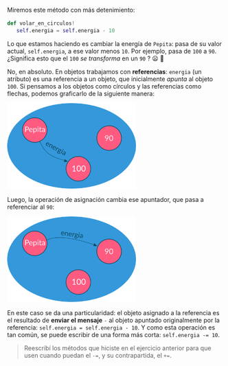 Miremos este método con más detenimiento:

```python
def volar_en_circulos!
   self.energia = self.energia - 10

```

Lo que estamos haciendo es cambiar la energía de `Pepita`: pasa de su valor actual, `self.energia`, a ese valor menos `10`. Por ejemplo, pasa de `100` a `90`. ¿Significa esto que el `100` _se transforma_ en un `90` ? :frowning: :thought_balloon:

No, en absoluto. En objetos trabajamos con **referencias**: `energia` (un atributo) es una referencia a un objeto, que inicialmente _apunta_  al objeto `100`. Si pensamos a los objetos como círculos y las referencias como flechas, podemos graficarlo de la siguiente manera:

<img src="https://raw.githubusercontent.com/MumukiProject/mumuki-guia-python-definiendo-objetos-metodos-y-estado/master/assets/pepita-energia-100.png" width="300" />

Luego, la operación de asignación cambia ese apuntador, que pasa a referenciar al `90`:

<img src="https://raw.githubusercontent.com/MumukiProject/mumuki-guia-python-definiendo-objetos-metodos-y-estado/master/assets/pepita-energia-90.png" width="300" />

En este caso se da una particularidad: el objeto asignado a la referencia es el resultado de **enviar el mensaje** `-` al objeto apuntado originalmente por la referencia: `self.energia = self.energia - 10`. Y como esta operación es tan común, se puede escribir de una forma más corta: `self.energia -= 10`.

> Reescribí los métodos que hiciste en el ejercicio anterior para que usen cuando puedan el `-=`, y su contrapartida, el `+=`.
